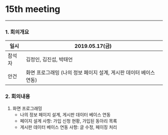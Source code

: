 # 15th meeting

----------
### 1. 회의개요

| 일시    |2019.05.17(금)                 |
| --------|-------------------------------|
| 참석자  |김정인, 김진섭, 박태언    |
| 안건    | 화면 프로그래밍 (나의 정보 페이지 설계,  게시판 데이터 베이스 연동)  |


### 2. 회의내용

 1. 화면 프로그래밍
    * 나의 정보 페이지 설계, 게시판 데이터 베이스 연동
    * 페이지 설계 사항: 가입 신청 현황, 가입된 동아리 목록
    * 게시판 데이터 베이스 연동 사항: 글 수정, 페이징 처리
